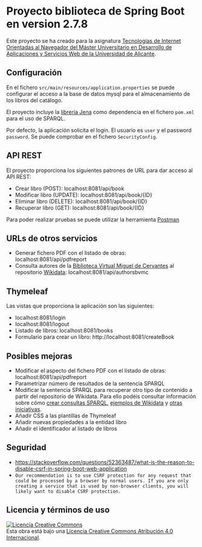 # Proyecto biblioteca de Spring Boot en version 2.7.8

Este proyecto se ha creado para la asignatura [Tecnologías de Internet Orientadas al Navegador del Máster Universitario en Desarrollo de Aplicaciones y Servicios Web de la Universidad de Alicante](https://cvnet.cpd.ua.es/Guia-Docente/?wcodasi=38215&wlengua=es&scaca=2023-24).

## Configuración
En el fichero ```src/main/resources/application.properties``` se puede configurar el acceso a la base de datos mysql para el almacenamiento de los libros del catálogo.

El proyecto incluye la [librería Jena](https://jena.apache.org) como dependencia en el fichero ```pom.xml``` para el uso de SPARQL.

Por defecto, la aplicación solicita el login. El usuario es ```user``` y el password ```password```. Se puede comprobar en el fichero ```SecurityConfig```.

## API REST

El proyecto proporciona los siguientes patrones de URL para dar acceso al API REST:

- Crear libro (POST): localhost:8081/api/book
- Modificar libro (UPDATE): localhost:8081/api/book/{ID}
- Eliminar libro (DELETE): localhost:8081/api/book/{ID}
- Recuperar libro (GET): localhost:8081/api/book/{ID}

Para poder realizar pruebas se puede utilizar la herramienta [Postman](https://www.postman.com/)

## URLs de otros servicios
- Generar fichero PDF con el listado de obras: localhost:8081/api/pdfreport
- Consulta autores de la [Biblioteca Virtual Miguel de Cervantes](https://www.cervantesvirtual.com/) al repositorio [Wikidata](https://query.wikidata.org/): localhost:8081/api/authorsbvmc

## Thymeleaf
Las vistas que proporciona la aplicación son las siguientes:

- localhost:8081/login
- localhost:8081/logout
- Listado de libros: localhost:8081/books
- Formulario para crear un libro: http://localhost:8081/createBook

## Posibles mejoras
- Modificar el aspecto del fichero PDF con el listado de obras: localhost:8081/api/pdfreport
- Parametrizar número de resultados de la sentencia SPARQL
- Modificar la sentencia SPARQL para recuperar otro tipo de contenido a partir del repositorio de Wikidata. Para ello podéis consultar información sobre cómo [crear consultas SPARQL](https://data.cervantesvirtual.com/noticia/tutorial-de-inicio-a-sparql), [ejemplos de Wikidata](https://www.wikidata.org/wiki/Wikidata:SPARQL_query_service/queries/examples/es) y [otras iniciativas](https://github.com/hibernator11/hdh-compartir-pantalla-2023).
- Añadir CSS a las plantillas de Thymeleaf
- Añadir nuevas propiedades a la entidad libro
- Añadir el identificador al listado de libros

## Seguridad
- https://stackoverflow.com/questions/52363487/what-is-the-reason-to-disable-csrf-in-spring-boot-web-application
- ```Our recommendation is to use CSRF protection for any request that could be processed by a browser by normal users. If you are only creating a service that is used by non-browser clients, you will likely want to disable CSRF protection.```

## Licencia y términos de uso
<a rel="license" href="http://creativecommons.org/licenses/by/4.0/"><img alt="Licencia Creative Commons" style="border-width:0" src="https://i.creativecommons.org/l/by/4.0/80x15.png" /></a><br />Esta obra está bajo una <a rel="license" href="http://creativecommons.org/licenses/by/4.0/">Licencia Creative Commons Atribución 4.0 Internacional</a>.
